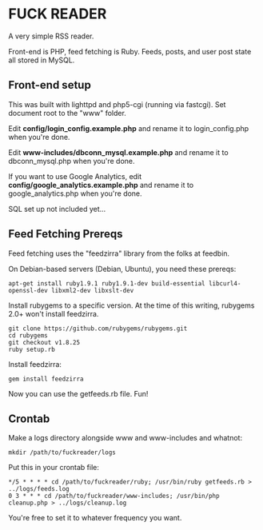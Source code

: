 # FUCK READER

A very simple RSS reader.

Front-end is PHP, feed fetching is Ruby. Feeds, posts, and user post state all stored in MySQL.

## Front-end setup

This was built with lighttpd and php5-cgi (running via fastcgi). Set document root to the "www" folder.

Edit **config/login_config.example.php** and rename it to login_config.php when you're done.

Edit **www-includes/dbconn_mysql.example.php** and rename it to dbconn_mysql.php when you're done.

If you want to use Google Analytics, edit **config/google_analytics.example.php** and rename it to google_analytics.php when you're done.

SQL set up not included yet...

## Feed Fetching Prereqs

Feed fetching uses the "feedzirra" library from the folks at feedbin.

On Debian-based servers (Debian, Ubuntu), you need these prereqs:

    apt-get install ruby1.9.1 ruby1.9.1-dev build-essential libcurl4-openssl-dev libxml2-dev libxslt-dev

Install rubygems to a specific version. At the time of this writing, rubygems 2.0+ won't install feedzirra.

    git clone https://github.com/rubygems/rubygems.git
    cd rubygems
    git checkout v1.8.25
    ruby setup.rb

Install feedzirra:

    gem install feedzirra

Now you can use the getfeeds.rb file. Fun!

## Crontab

Make a logs directory alongside www and www-includes and whatnot:

    mkdir /path/to/fuckreader/logs
    
Put this in your crontab file:

    */5 * * * * cd /path/to/fuckreader/ruby; /usr/bin/ruby getfeeds.rb > ../logs/feeds.log
    0 3 * * * cd /path/to/fuckreader/www-includes; /usr/bin/php cleanup.php > ../logs/cleanup.log
    
You're free to set it to whatever frequency you want.